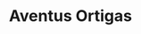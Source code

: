 ---
addr: ''
city: ''
country: Philippines
description: ''
id: 4d7050aeb246a0933b461d5f
lat: 14.589373
lng: 121.062201
title: Aventus Ortigas
venue: Aventus Ortigas
---